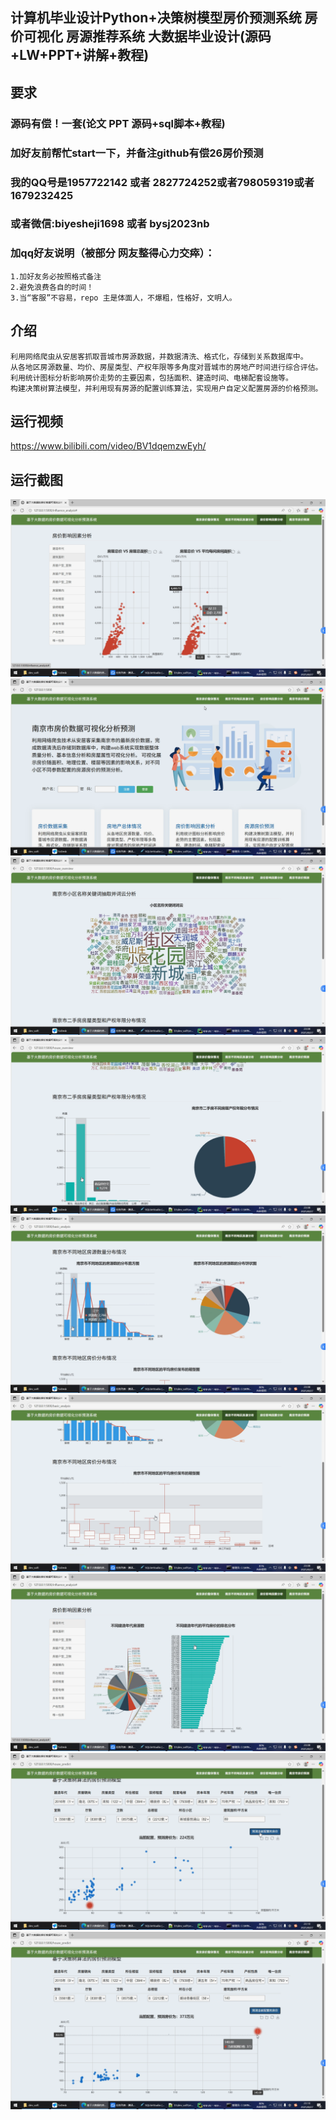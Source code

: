 ## 计算机毕业设计Python+决策树模型房价预测系统 房价可视化 房源推荐系统 大数据毕业设计(源码+LW+PPT+讲解+教程)

## 要求
### 源码有偿！一套(论文 PPT 源码+sql脚本+教程)

### 
### 加好友前帮忙start一下，并备注github有偿26房价预测
### 我的QQ号是1957722142 或者 2827724252或者798059319或者 1679232425
### 或者微信:biyesheji1698 或者 bysj2023nb



### 加qq好友说明（被部分 网友整得心力交瘁）：
    1.加好友务必按照格式备注
    2.避免浪费各自的时间！
    3.当“客服”不容易，repo 主是体面人，不爆粗，性格好，文明人。
## 介绍

```
利用网络爬虫从安居客抓取晋城市房源数据，并数据清洗、格式化，存储到关系数据库中。
从各地区房源数量、均价、房屋类型、产权年限等多角度对晋城市的房地产时间进行综合评估。
利用统计图标分析影响房价走势的主要因素，包括面积、建造时间、电梯配套设施等。
构建决策树算法模型，并利用现有房源的配置训练算法，实现用户自定义配置房源的价格预测。
```



## 运行视频
https://www.bilibili.com/video/BV1dqemzwEyh/

## 运行截图
![](1.png)
![](2.png)
![](3.png)
![](4.png)
![](5.png)
![](6.png)
![](7.png)
![](8.png)
![](9.png)











